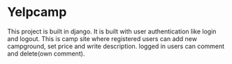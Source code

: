 # Yelpcamp

This project is built in django.
It is built with user authentication like login and logout.
This is camp site where registered users can add new campground, set price and write description.
logged in users can comment and delete(own comment).
